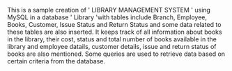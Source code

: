 This is a sample creation of ' LIBRARY MANAGEMENT SYSTEM ' using MySQL in a database ' Library 'with tables include Branch, Employee, Books, Customer, Issue Status and 
Return Status and some data related to these tables are also inserted. 
It keeps track of all information about books in the library, their cost, status and total number of books 
available in the library and employee datails, customer details, issue and return status of books are also mentioned. 
Some queries are used to retrieve data based on certain criteria from the database.

